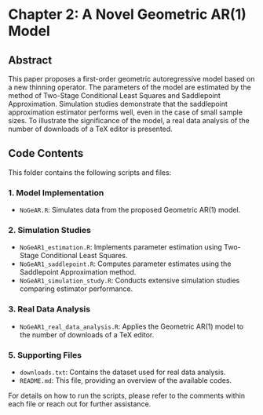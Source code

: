 # Chapter 2: A Novel Geometric AR(1) Model

## Abstract
This paper proposes a first-order geometric autoregressive model based on a new thinning operator. The parameters of the model are estimated by the method of Two-Stage Conditional Least Squares and Saddlepoint Approximation. Simulation studies demonstrate that the saddlepoint approximation estimator performs well, even in the case of small sample sizes. To illustrate the significance of the model, a real data analysis of the number of downloads of a TeX editor is presented.

## Code Contents

This folder contains the following scripts and files:

### **1. Model Implementation**
- `NoGeAR.R`: Simulates data from the proposed Geometric AR(1) model.


### **2. Simulation Studies**
- `NoGeAR1_estimation.R`: Implements parameter estimation using Two-Stage Conditional Least Squares.
- `NoGeAR1_saddlepoint.R`: Computes parameter estimates using the Saddlepoint Approximation method.
- `NoGeAR1_simulation_study.R`: Conducts extensive simulation studies comparing estimator performance.

### **3. Real Data Analysis**
- `NoGeAR1_real_data_analysis.R`: Applies the Geometric AR(1) model to the number of downloads of a TeX editor.


### **5. Supporting Files**
- `downloads.txt`: Contains the  dataset used for real data analysis.
- `README.md`: This file, providing an overview of the available codes.

For details on how to run the scripts, please refer to the comments within each file or reach out for further assistance.
